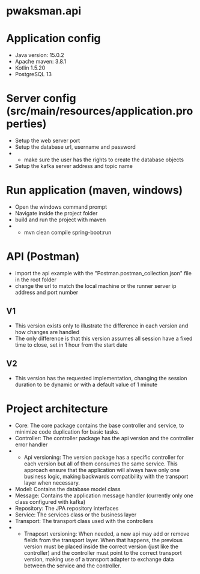 # pwaksman.api

# Application config
- Java version: 15.0.2
- Apache maven: 3.8.1
- Kotlin 1.5.20
- PostgreSQL 13

# Server config (src/main/resources/application.properties)
- Setup the web server port
- Setup the database url, username and password
- - make sure the user has the rights to create the database objects
- Setup the kafka server address and topic name

# Run application (maven, windows)
- Open the windows command prompt
- Navigate inside the project folder
- build and run the project with maven
- - mvn clean compile spring-boot:run

# API (Postman)
- import the api example with the "Postman.postman_collection.json" file in the root folder
- change the url to match the local machine or the runner server ip address and port number

## V1
- This version exists only to illustrate the difference in each version and how changes are handled
- The only difference is that this version assumes all session have a fixed time to close, set in 1 hour from the start date

## V2
- This version has the requested implementation, changing the session duration to be dynamic or with a default value of 1 minute

# Project architecture
- Core: The core package contains the base controller and service, to minimize code duplication for basic tasks.
- Controller: The controller package has the api version and the controller error handler
- - Api versioning: The version package has a specific controller for each version but all of them consumes the same service. This approach ensure that the application will always have only one business logic, making backwards compatibility with the transport layer when necessary.
- Model: Contains the database model class
- Message: Contains the application message handler (currently only one class configured with kafka)
- Repository: The JPA repository interfaces
- Service: The services class or the business layer
- Transport: The transport class used with the controllers
- - Trnaposrt versioning: When needed, a new api may add or remove fields from the transport layer. When that happens, the previous version must be placed inside the correct version (just like the controller) and the controller must point to the correct transport version, making use of a transport adapter to exchange data between the service and the controller.

